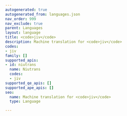 ```yaml
---
autogenerated: true
autogenerated_from: languages.json
nav_order: 999
nav_exclude: true
parent: Languages
layout: language
title: <code>jiv</code>
description: Machine translation for <code>jiv</code>
codes:
- jiv
family: []
supported_apis:
- id: niutrans
  name: Niutrans
  codes:
  - jiv
supported_qe_apis: []
supported_ape_apis: []
seo:
  name: Machine translation for <code>jiv</code>
  type: Language

---
```


